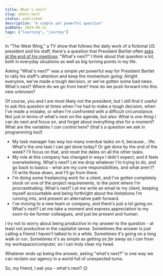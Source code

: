 ```yaml
---
title: What's next?
slug: whats-next
status: published
description: "A simple yet powerful question"
pubDate: 2024-08-22
tags: ["learning", "journey"]
---
```


In "The West Wing," a TV show that follows the daily work of a fictional US president and his staff, there's a question that President Bartlet often [asks at the end of his meetings](https://youtu.be/gSUHgAp7V7c): "What's next?" I think about that question a lot, both in everyday situations as well as big turning points in my life.

Asking "What's next?" was a simple yet powerful way for President Bartlet to rally his staff's attention and keep the momentum going: Alright everyone, we've made a tough decision, or we've gotten some bad news. What's next? Where do we go from here? How do we push forward into this new unknown?

Of course, you and I are most likely not the president, but I still find it useful to ask this question at times when I've had to make a tough decision, when I've made a mistake, or when I'm confronted with a difficult circumstance. Not just in terms of what's next on the agenda, but also: What is _one thing_ I can do next and focus on, and forget about everything else for a moment? What are the variables I _can_ control here? (that's a question we ask in programming too!)

- My task manager has way too many overdue tasks on it, because... life. What's the one task I can get done today? Or get done by the end of the week? I'll focus on that, and reset the dates on all the other tasks.
- My role at this company has changed in ways I didn't expect, and it feels overwhelming. What's next? Let me drop whatever I'm trying to do, and go back to basics - what are my core responsibilities, and what aren't? I'll write those down, and I'll go from there.
- I'm doing some freelancing work for a client, and I've gotten completely stuck on one of the project requirements, to the point where I'm procrastinating. What's next? Let me write an email to my client, keeping myself accountable and being forthright about the limitations I'm running into, and present an alternative path forward.
- I've moving to a new team or company, and there's just a lot going on. What's next? Let me take a moment and express appreciation to my soon-to-be former colleagues, and just be present and human.

I try not to worry about being _productive_ in my answer to the question - at least not productive in the capitalist sense. Sometimes the answer is just calling a friend I haven't talked to in a while. Sometimes it's going on a long walk or run. Sometimes it's as simple as getting _as far away as I can_ from my workspace/computer, so I can truly clear my head.

Whatever ends up being the answer, asking "what's next?" is one way we can reclaim our agency in a world full of unexpected turns.

So, my friend, I ask you - what's next? 😉
